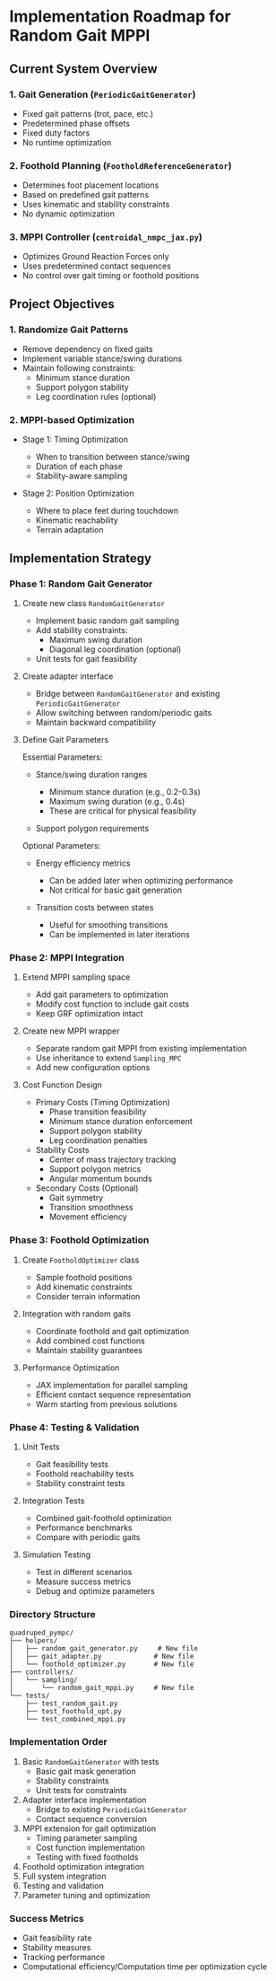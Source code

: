 # Implementation Roadmap for Random Gait MPPI

## Current System Overview

### 1. Gait Generation (`PeriodicGaitGenerator`)
- Fixed gait patterns (trot, pace, etc.)
- Predetermined phase offsets
- Fixed duty factors
- No runtime optimization

### 2. Foothold Planning (`FootholdReferenceGenerator`)
- Determines foot placement locations
- Based on predefined gait patterns
- Uses kinematic and stability constraints
- No dynamic optimization

### 3. MPPI Controller (`centroidal_nmpc_jax.py`)
- Optimizes Ground Reaction Forces only
- Uses predetermined contact sequences
- No control over gait timing or foothold positions

## Project Objectives

### 1. Randomize Gait Patterns
- Remove dependency on fixed gaits
- Implement variable stance/swing durations
- Maintain following constraints:
  * Minimum stance duration
  * Support polygon stability
  * Leg coordination rules (optional)

### 2. MPPI-based Optimization
- Stage 1: Timing Optimization
  * When to transition between stance/swing
  * Duration of each phase
  * Stability-aware sampling

- Stage 2: Position Optimization
  * Where to place feet during touchdown
  * Kinematic reachability
  * Terrain adaptation

## Implementation Strategy

### Phase 1: Random Gait Generator
1. Create new class `RandomGaitGenerator` 
   - Implement basic random gait sampling
   - Add stability constraints:
     * Maximum swing duration
     * Diagonal leg coordination (optional)
   - Unit tests for gait feasibility

2. Create adapter interface
   - Bridge between `RandomGaitGenerator` and existing `PeriodicGaitGenerator`
   - Allow switching between random/periodic gaits
   - Maintain backward compatibility

3. Define Gait Parameters

    Essential Parameters:
    - Stance/swing duration ranges
        * Minimum stance duration (e.g., 0.2-0.3s)
        * Maximum swing duration (e.g., 0.4s)
        * These are critical for physical feasibility

    - Support polygon requirements
        <!-- * Minimum number of supporting legs (≥2)
        * Adjacent leg coordination rules
        * These ensure basic stability -->

    Optional Parameters:
    - Energy efficiency metrics
        * Can be added later when optimizing performance
        * Not critical for basic gait generation

    - Transition costs between states
        * Useful for smoothing transitions
        * Can be implemented in later iterations


### Phase 2: MPPI Integration
1. Extend MPPI sampling space
   - Add gait parameters to optimization
   - Modify cost function to include gait costs
   - Keep GRF optimization intact

2. Create new MPPI wrapper
   - Separate random gait MPPI from existing implementation
   - Use inheritance to extend `Sampling_MPC`
   - Add new configuration options

3. Cost Function Design
   - Primary Costs (Timing Optimization)
     * Phase transition feasibility
     * Minimum stance duration enforcement
     * Support polygon stability
     * Leg coordination penalties
   - Stability Costs
     * Center of mass trajectory tracking
     * Support polygon metrics
     * Angular momentum bounds
   - Secondary Costs (Optional)
     * Gait symmetry
     * Transition smoothness
     * Movement efficiency

### Phase 3: Foothold Optimization
1. Create `FootholdOptimizer` class
   - Sample foothold positions
   - Add kinematic constraints
   - Consider terrain information

2. Integration with random gaits
   - Coordinate foothold and gait optimization
   - Add combined cost functions
   - Maintain stability guarantees

3. Performance Optimization
   - JAX implementation for parallel sampling
   - Efficient contact sequence representation
   - Warm starting from previous solutions

### Phase 4: Testing & Validation
1. Unit Tests
   - Gait feasibility tests
   - Foothold reachability tests
   - Stability constraint tests

2. Integration Tests
   - Combined gait-foothold optimization
   - Performance benchmarks
   - Compare with periodic gaits

3. Simulation Testing
   - Test in different scenarios
   - Measure success metrics
   - Debug and optimize parameters

### Directory Structure
```
quadruped_pympc/
├── helpers/
│   ├── random_gait_generator.py     # New file
│   ├── gait_adapter.py             # New file
│   └── foothold_optimizer.py       # New file
├── controllers/
│   └── sampling/
│       └── random_gait_mppi.py     # New file
└── tests/
    ├── test_random_gait.py
    ├── test_foothold_opt.py
    └── test_combined_mppi.py
```

### Implementation Order
1. Basic `RandomGaitGenerator` with tests
   - Basic gait mask generation
   - Stability constraints
   - Unit tests for constraints
2. Adapter interface implementation
   - Bridge to existing `PeriodicGaitGenerator`
   - Contact sequence conversion
3. MPPI extension for gait optimization
   - Timing parameter sampling
   - Cost function implementation
   - Testing with fixed footholds
4. Foothold optimization integration
5. Full system integration
6. Testing and validation
7. Parameter tuning and optimization

### Success Metrics
- Gait feasibility rate
- Stability measures
- Tracking performance
- Computational efficiency/Computation time per optimization cycle